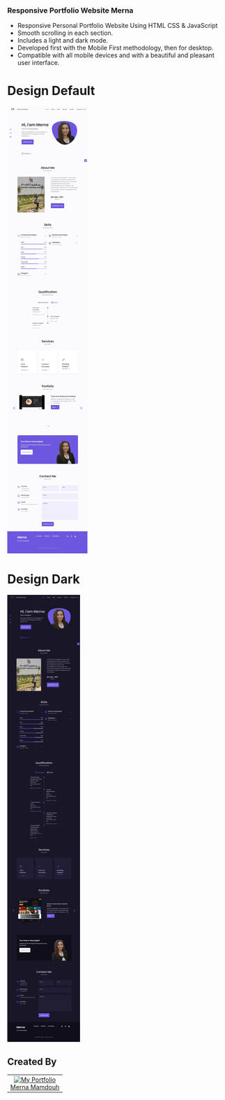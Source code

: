 ### Responsive Portfolio Website Merna

- Responsive Personal Portfolio Website Using HTML CSS & JavaScript
- Smooth scrolling in each section.
- Includes a light and dark mode.
- Developed first with the Mobile First methodology, then for desktop.
- Compatible with all mobile devices and with a beautiful and pleasant user interface.


# Design Default

![preview img](/preview.png)

# Design Dark

![preview img](/previewDark.png)


## Created By

<table align="center">
  <tr>
    <td align="center">
      <a href="https://github.com/mernamamdouh2">
        <img src="https://avatars.githubusercontent.com/u/74082044?v=4" width="100px" alt="My Portfolio">
      </a>
      <br>
      <a href="https://github.com/mernamamdouh2">Merna Mamdouh</a>
    </td>
  </tr>
</table>